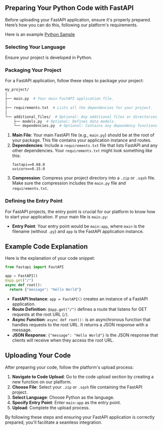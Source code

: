 ## Preparing Your Python Code with FastAPI

Before uploading your FastAPI application, ensure it's properly prepared. Here’s how you can do this, following our platform's requirements.

Here is an example [Python Sample](https://github.com/aleph-im/aleph-vm/tree/main/examples/example_fastapi)

### Selecting Your Language

Ensure your project is developed in Python.

### Packaging Your Project

For a FastAPI application, follow these steps to package your project:

```bash
my_project/
│
├── main.py  # Your main FastAPI application file.
│
├── requirements.txt  # Lists all the dependencies for your project.
│
└── additional_files/  # Optional: Any additional files or directories.
    ├── models.py  # Optional: Defines data models.
    └── dependencies.py  # Optional: Contains any dependency functions.
```

1. **Main File**: Your main FastAPI file (e.g., `main.py`) should be at the root of your package. This file contains your application instance and routes.
2. **Dependencies**: Include a `requirements.txt` file that lists FastAPI and any other dependencies. Your `requirements.txt` might look something like this:
   ```
   fastapi==0.68.0
   uvicorn==0.15.0
   ```
3. **Compression**: Compress your project directory into a `.zip` or `.sqsh` file. Make sure the compression includes the `main.py` file and `requirements.txt`.

### Defining the Entry Point

For FastAPI projects, the entry point is crucial for our platform to know how to start your application. If your main file is `main.py`:

- **Entry Point**: Your entry point would be `main:app`, where `main` is the filename (without `.py`) and `app` is the FastAPI application instance.

## Example Code Explanation

Here is the explanation of your code snippet:

```python
from fastapi import FastAPI

app = FastAPI()
@app.get("/")
async def root():
  return {"message": "Hello World"}
```

- **FastAPI Instance**: `app = FastAPI()` creates an instance of a FastAPI application.
- **Route Definition**: `@app.get("/")` defines a route that listens for GET requests at the root URL (`/`). 
- **Async Function**: `async def root():` is an asynchronous function that handles requests to the root URL. It returns a JSON response with a message.
- **JSON Response**: `{"message": "Hello World"}` is the JSON response that clients will receive when they access the root URL.

## Uploading Your Code

After preparing your code, follow the platform's upload process:

1. **Navigate to Code Upload**: Go to the code upload section by creating a new function on our platform.
2. **Choose File**: Select your `.zip` or `.sqsh` file containing the FastAPI project.
3. **Select Language**: Choose Python as the language.
4. **Specify Entry Point**: Enter `main:app` as the entry point.
5. **Upload**: Complete the upload process.

By following these steps and ensuring your FastAPI application is correctly prepared, you'll facilitate a seamless integration.
